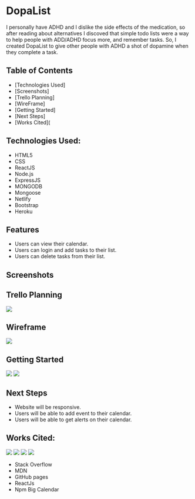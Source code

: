 # DopaList
I personally have ADHD and I dislike the side effects of the medication, so after reading about alternatives I discoved that simple todo lists were a way to help people with ADD/ADHD focus more, and remember tasks.  So, I created DopaList to give other people with ADHD a shot of dopamine when they complete a task.

## Table of Contents
* [Technologies Used]
* [Screenshots]
* [Trello Planning]
* [WireFrame]
* [Getting Started]
* [Next Steps]
* [Works Cited](


## Technologies Used:
* HTML5
* CSS
* ReactJS
* Node.js
* ExpressJS
* MONGODB
* Mongoose
* Netlify
* Bootstrap
* Heroku

## Features
* Users can view their calendar.
* Users can login and add tasks to their list.
* Users can delete tasks from their list.

## Screenshots

## Trello Planning
![](https://trello.com/invite/b/PDt4eEXQ/b09b9ee7ee394efdf9cf4a219f7ce33c/project3)
## Wireframe
![](https://file%2B.vscode-resource.vscode-cdn.net/Users/mj/Desktop/Screen%20Shot%202022-10-07%20at%205.33.55%20AM.png?version%3D1665135587628)

## Getting Started
![](https://main--kaleidoscopic-longma-f15005.netlify.app/)
![](https://dopa-list.herokuapp.com/)

## Next Steps
* Website will be responsive.
* Users will be able to add event to their calendar.
* Users will be able to get alerts on their calendar.

## Works Cited:
![](https://firebase.google.com/docs/web/setup?authuser=0)
![](https://jasonwatmore.com/post/2022/06/22/react-access-environment-variables-from-dotenv-env)
![](https://www.anycodings.com/1questions/2495991/use-multiple-components-on-one-react-page)
![](https://www.npmjs.com/package/react-calendar)
* Stack Overflow
* MDN
* GitHub pages
* ReactJs
* Npm Big Calendar
